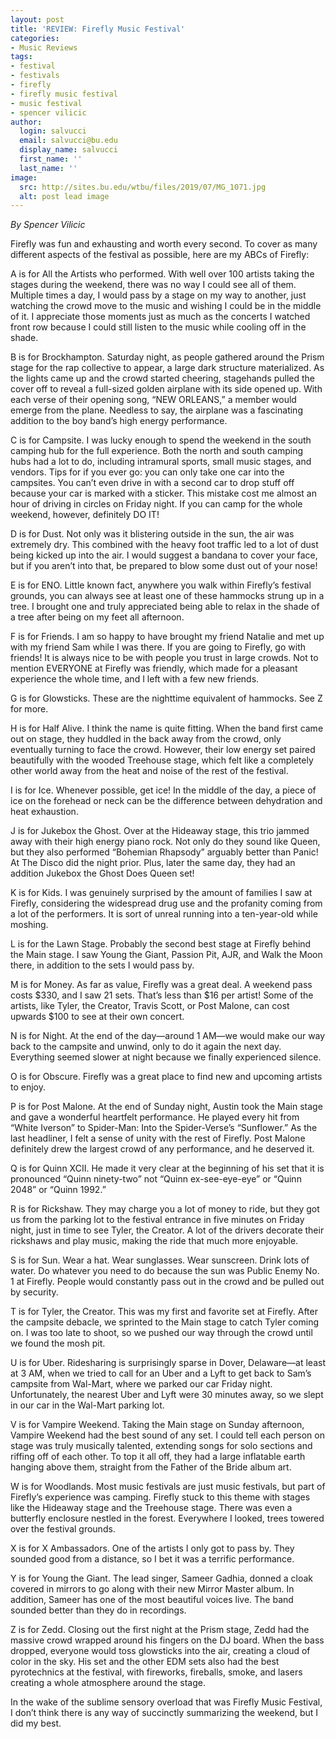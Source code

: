 ```yaml
---
layout: post
title: 'REVIEW: Firefly Music Festival'
categories:
- Music Reviews
tags:
- festival
- festivals
- firefly
- firefly music festival
- music festival
- spencer vilicic
author:
  login: salvucci
  email: salvucci@bu.edu
  display_name: salvucci
  first_name: ''
  last_name: ''
image:
  src: http://sites.bu.edu/wtbu/files/2019/07/MG_1071.jpg
  alt: post lead image
---
```


_By Spencer Vilicic_

Firefly was fun and exhausting and worth every second. To cover as many different aspects of the festival as possible, here are my ABCs of Firefly:

A is for All the Artists who performed. With well over 100 artists taking the stages during the weekend, there was no way I could see all of them. Multiple times a day, I would pass by a stage on my way to another, just watching the crowd move to the music and wishing I could be in the middle of it. I appreciate those moments just as much as the concerts I watched front row because I could still listen to the music while cooling off in the shade.

B is for Brockhampton. Saturday night, as people gathered around the Prism stage for the rap collective to appear, a large dark structure materialized. As the lights came up and the crowd started cheering, stagehands pulled the cover off to reveal a full-sized golden airplane with its side opened up. With each verse of their opening song, “NEW ORLEANS,” a member would emerge from the plane. Needless to say, the airplane was a fascinating addition to the boy band’s high energy performance.

C is for Campsite. I was lucky enough to spend the weekend in the south camping hub for the full experience. Both the north and south camping hubs had a lot to do, including intramural sports, small music stages, and vendors. Tips for if you ever go: you can only take one car into the campsites. You can’t even drive in with a second car to drop stuff off because your car is marked with a sticker. This mistake cost me almost an hour of driving in circles on Friday night. If you can camp for the whole weekend, however, definitely DO IT!

D is for Dust. Not only was it blistering outside in the sun, the air was extremely dry. This combined with the heavy foot traffic led to a lot of dust being kicked up into the air. I would suggest a bandana to cover your face, but if you aren’t into that, be prepared to blow some dust out of your nose!

E is for ENO. Little known fact, anywhere you walk within Firefly’s festival grounds, you can always see at least one of these hammocks strung up in a tree. I brought one and truly appreciated being able to relax in the shade of a tree after being on my feet all afternoon.

F is for Friends. I am so happy to have brought my friend Natalie and met up with my friend Sam while I was there. If you are going to Firefly, go with friends! It is always nice to be with people you trust in large crowds. Not to mention EVERYONE at Firefly was friendly, which made for a pleasant experience the whole time, and I left with a few new friends.

G is for Glowsticks. These are the nighttime equivalent of hammocks. See Z for more.

H is for Half Alive. I think the name is quite fitting. When the band first came out on stage, they huddled in the back away from the crowd, only eventually turning to face the crowd. However, their low energy set paired beautifully with the wooded Treehouse stage, which felt like a completely other world away from the heat and noise of the rest of the festival.

I is for Ice. Whenever possible, get ice! In the middle of the day, a piece of ice on the forehead or neck can be the difference between dehydration and heat exhaustion.

J is for Jukebox the Ghost. Over at the Hideaway stage, this trio jammed away with their high energy piano rock. Not only do they sound like Queen, but they also performed “Bohemian Rhapsody” arguably better than Panic! At The Disco did the night prior. Plus, later the same day, they had an addition Jukebox the Ghost Does Queen set!

K is for Kids. I was genuinely surprised by the amount of families I saw at Firefly, considering the widespread drug use and the profanity coming from a lot of the performers. It is sort of unreal running into a ten-year-old while moshing.

L is for the Lawn Stage. Probably the second best stage at Firefly behind the Main stage. I saw Young the Giant, Passion Pit, AJR, and Walk the Moon there, in addition to the sets I would pass by.

M is for Money. As far as value, Firefly was a great deal. A weekend pass costs $330, and I saw 21 sets. That’s less than $16 per artist! Some of the artists, like Tyler, the Creator, Travis Scott, or Post Malone, can cost upwards $100 to see at their own concert.

N is for Night. At the end of the day—around 1 AM—we would make our way back to the campsite and unwind, only to do it again the next day. Everything seemed slower at night because we finally experienced silence.

O is for Obscure. Firefly was a great place to find new and upcoming artists to enjoy.

P is for Post Malone. At the end of Sunday night, Austin took the Main stage and gave a wonderful heartfelt performance. He played every hit from “White Iverson” to Spider-Man: Into the Spider-Verse’s “Sunflower.” As the last headliner, I felt a sense of unity with the rest of Firefly. Post Malone definitely drew the largest crowd of any performance, and he deserved it.

Q is for Quinn XCII. He made it very clear at the beginning of his set that it is pronounced “Quinn ninety-two” not “Quinn ex-see-eye-eye” or “Quinn 2048” or “Quinn 1992.”

R is for Rickshaw. They may charge you a lot of money to ride, but they got us from the parking lot to the festival entrance in five minutes on Friday night, just in time to see Tyler, the Creator. A lot of the drivers decorate their rickshaws and play music, making the ride that much more enjoyable.

S is for Sun. Wear a hat. Wear sunglasses. Wear sunscreen. Drink lots of water. Do whatever you need to do because the sun was Public Enemy No. 1 at Firefly. People would constantly pass out in the crowd and be pulled out by security.

T is for Tyler, the Creator. This was my first and favorite set at Firefly. After the campsite debacle, we sprinted to the Main stage to catch Tyler coming on. I was too late to shoot, so we pushed our way through the crowd until we found the mosh pit.

U is for Uber. Ridesharing is surprisingly sparse in Dover, Delaware—at least at 3 AM, when we tried to call for an Uber and a Lyft to get back to Sam’s campsite from Wal-Mart, where we parked our car Friday night. Unfortunately, the nearest Uber and Lyft were 30 minutes away, so we slept in our car in the Wal-Mart parking lot.

V is for Vampire Weekend. Taking the Main stage on Sunday afternoon, Vampire Weekend had the best sound of any set. I could tell each person on stage was truly musically talented, extending songs for solo sections and riffing off of each other. To top it all off, they had a large inflatable earth hanging above them, straight from the Father of the Bride album art.

W is for Woodlands. Most music festivals are just music festivals, but part of Firefly’s experience was camping. Firefly stuck to this theme with stages like the Hideaway stage and the Treehouse stage. There was even a butterfly enclosure nestled in the forest. Everywhere I looked, trees towered over the festival grounds.

X is for X Ambassadors. One of the artists I only got to pass by. They sounded good from a distance, so I bet it was a terrific performance.

Y is for Young the Giant. The lead singer, Sameer Gadhia, donned a cloak covered in mirrors to go along with their new Mirror Master album. In addition, Sameer has one of the most beautiful voices live. The band sounded better than they do in recordings.

Z is for Zedd. Closing out the first night at the Prism stage, Zedd had the massive crowd wrapped around his fingers on the DJ board. When the bass dropped, everyone would toss glowsticks into the air, creating a cloud of color in the sky. His set and the other EDM sets also had the best pyrotechnics at the festival, with fireworks, fireballs, smoke, and lasers creating a whole atmosphere around the stage.

In the wake of the sublime sensory overload that was Firefly Music Festival, I don’t think there is any way of succinctly summarizing the weekend, but I did my best.